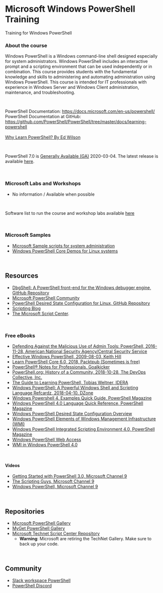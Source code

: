 # Microsoft Windows PowerShell Training
Training for Windows PowerShell



### About the course

Windows PowerShell is a Windows command-line shell designed especially for system administrators. Windows PowerShell includes an interactive prompt and a scripting environment that can be used independently or in combination. 
This course provides students with the fundamental knowledge and skills to administering and automating administration using Windows PowerShell.
This course is intended for IT professionals with experience in Windows Server and Windows Client administration, maintenance, and troubleshooting.

<br>

PowerShell Documentation: https://docs.microsoft.com/en-us/powershell/
<br>
PowerShell Documentation at GitHub: https://github.com/PowerShell/PowerShell/tree/master/docs/learning-powershell
<br><br>
[Why Learn PowerShell? By Ed Wilson](https://devblogs.microsoft.com/scripting/weekend-scripter-why-learn-powershell/)




<br>

PowerShell 7.0 is [Generally Available (GA)](https://devblogs.microsoft.com/powershell/announcing-powershell-7-0/) 2020-03-04. The latest release is available [here](https://github.com/PowerShell/PowerShell/releases/latest).
 
<br>

### Microsoft Labs and Workshops
  * No information / Available when possible
  
 <br>
  
 Software list to run the course and workshop labs available [here](./Lab-Setup.md)
 
 
<br>

### Microsoft Samples
 * [Microsoft Sample scripts for system administration](https://docs.microsoft.com/en-us/powershell/scripting/samples/sample-scripts-for-administration)
  * [Windows PowerShell Core Demos for Linux systems](https://github.com/PowerShell/PowerShell/tree/master/demos)

<br>

## Resources
 * [DbgShell: A PowerShell front-end for the Windows debugger engine, GitHub Repository](https://github.com/microsoft/DbgShell)
 * [Microsoft PowerShell Community](https://techcommunity.microsoft.com/t5/PowerShell/ct-p/WindowsPowerShell)
 * [PowerShell Desired State Configuration for Linux, GitHub Repository](https://github.com/microsoft/PowerShell-DSC-for-Linux)
 * [Scripting Blog](https://devblogs.microsoft.com/scripting/)
 * [The Microsoft Script Center](http://technet.microsoft.com/en-us/scriptcenter).
 


<br>

### Free eBooks
 * [Defending Against the Malicious Use of Admin Tools: PowerShell, 2016-11-28, American National Security Agency/Central Security Service](https://apps.nsa.gov/iaarchive/library/ia-guidance/tech-briefs/defending-against-the-malicious-use-of-admin-tools-powershell.cfm)
 * [Effective Windows PowerShell, 2009-08-03, Keith Hill](http://keithhill.spaces.live.com/blog/cns!5A8D2641E0963A97!6930.entry)
 * [Learn PowerShell Core 6.0, 2018, Packtpub (Sometimes is free)](https://www.packtpub.com/eu/free-ebooks/learn-powershell-core-60)
 * [PowerShell® Notes for Professionals, Goalkicker](https://goalkicker.com/PowerShellBook/)
 * [PowerShell.org: History of a Community, 2018-10-28, The DevOps Collective, Inc.](https://leanpub.com/powershellorghistoryofacommunity)
 * [The Guide to Learning PowerShell, Tobias Weltner, IDERA](https://www.idera.com/resourcecentral/whitepapers/powershell-ebook)
 * [Windows PowerShell: A Powerful Windows Shell and Scripting Language Refcardz, 2018-04-10. DZone](https://dzone.com/refcardz/windows-powershell?chapter=1)
 * [Windows Powershell 4. Examples Quick Guide, PowerShell Magazine](http://download.microsoft.com/download/4/3/1/43113F44-548B-4DEA-B471-0C2C8578FBF8/PowerShell_Examples_v4.pdf)
 * [Windows PowerShell 4.0 Language Quick Reference, PowerShell Magazine](http://download.microsoft.com/download/4/3/1/43113F44-548B-4DEA-B471-0C2C8578FBF8/PowerShell_LangRef_v4.pdf)
 * [Windows PowerShell Desired State Configuration Overview](http://download.microsoft.com/download/4/3/1/43113F44-548B-4DEA-B471-0C2C8578FBF8/Quick_Reference_DSC_WS12R2.pdf)
 * [Windows PowerShell Elements of Windows Management Infrastructure (WMI)](http://download.microsoft.com/download/4/3/1/43113F44-548B-4DEA-B471-0C2C8578FBF8/Quick_Reference_WMI_Devs_WS12R2.pdf)
 * [Windows PowerShell Integrated Scripting Environment 4.0, PowerShell Magazine](http://download.microsoft.com/download/4/3/1/43113F44-548B-4DEA-B471-0C2C8578FBF8/PowerShell_ISE_v4.pdf)
  * [Windows PowerShell Web Access](http://download.microsoft.com/download/4/3/1/43113F44-548B-4DEA-B471-0C2C8578FBF8/Quick_Reference_SM_WS12R2.pdf)
  * [WMI in Windows PowerShell 4.0](http://download.microsoft.com/download/4/3/1/43113F44-548B-4DEA-B471-0C2C8578FBF8/Quick_Reference_WMI_ITPro_WS12R2.pdf)


<br>

#### Videos
 * [Getting Started with PowerShell 3.0, Microsoft Channel 9](https://channel9.msdn.com/Series/GetStartedPowerShell3)
 * [The Scripting Guys, Microsoft Channel 9](https://channel9.msdn.com/Blogs/The-Scripting-Guys)
 * [Windows PowerShell, Microsoft Channel 9](https://channel9.msdn.com/Search?term=powershell#ch9Search)
 
 
 <br>

## Repositories
 * [Microsoft PowerShell Gallery](https://www.powershellgallery.com/)
 * [MyGet PowerShell Gallery](https://powershell.myget.org/gallery)
 * [Microsoft Technet Script Center Repository](http://gallery.technet.microsoft.com/scriptcenter)
   * **Warning**: Microsoft are retiring the TechNet Gallery. Make sure to back up your code. 
   
   
 <br>

## Community
 * [Slack workspace PowerShell](https://join.slack.com/t/powershell/shared_invite/enQtNjk2ODE4MTkxNTY4LWJlOTU3NzBiYWFiMjM3Mzg3M2E5OGJiNGE4YjVhODVlNWNlY2I2ZWRkNGY2NjE4MThiYTg4OWI5NjA4MDM3ZjQ)
 * [PowerShell Discord](https://discord.gg/Ju25cw6)
   
